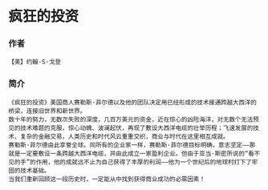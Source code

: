 疯狂的投资
====================

### 作者
    【美】约翰·S·戈登 

### 简介
    《疯狂的投资》美国商人赛勒斯·菲尔德以及他的团队决定用已经形成的技术接通跨越大西洋的桥梁，连接旧世界和新世界。
    数十年的努力，无数次失败的深度，几百万美元的资金，近在惊心的凶险海洋，对无数个无法预见的技术难题的克服，惊心动魄、波澜起伏，再现了敷设大西洋电缆的壮举历程；飞速发展的技术、复杂的金融交易，人类历史和时代风云重重交织，商业与时代在这里相互成就。
    赛勒斯·菲尔德由此享誉全球。同所有的企业家一样，赛勒斯·菲尔德目标明确，意志坚定——那就是一定要敷设一条跨越大西洋电缆，并由此成立一家盈利企业。但由于亚当·斯密所说的“看不见的手”的作用，他的成就远不止为自己获得了丰厚的利润——他为一个世纪后的地球村打下了牢固的技术基础。
    当我们重新回顾这一段历史时，一定能从中找到获得商业成功的必需因素！

